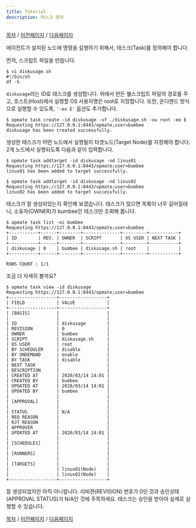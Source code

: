 ```yaml
---
title: Tutorial
description: 태스크 정의
---
```


[목차](QuickTutorial.md) / [이전페이지](QuickTutorial3.md) / [다음페이지](QuickTutorial5.md)

에이전트가 설치된 노드에 명령을 실행하기 위해서, 태스크(Task)를 정의해야 합니다.

먼저, 스크립트 파일을 만듭니다.

```
$ vi diskusage.sh
#!/bin/sh
df -h
```

`diskusage`라는 ID로 태스크를 생성합니다.
위에서 만든 쉘스크립트 파일의 경로를 주고, 호스트(Host)에서 실행할 OS 사용자명은 root로 지정합니다.
또한, 온디맨드 방식으로 실행할 수 있도록, `'-eo E'` 옵션도 추가합니다.

```
$ opmate task create -id diskusage -sf ./diskusage.sh -ou root -eo E
Requesting https://127.0.0.1:8443/opmate;user=bumbee
diskusage has been created successfully.
```

생성한 태스크가 어떤 노드에서 실행될지 타겟노드(Target Node)를 지정해야 합니다.
2개 노드에서 실행되도록 다음과 같이 입력합니다.

```
$ opmate task addtarget -id diskusage -nd linux01
Requesting https://127.0.0.1:8443/opmate;user=bumbee
linux01 has been added to target successfully.

$ opmate task addtarget -id diskusage -nd linux02
Requesting https://127.0.0.1:8443/opmate;user=bumbee
linux02 has been added to target successfully.
```

태스크가 잘 생성되었는지 확인해 보겠습니다.
태스크가 많으면 목록이 너무 길어질테니, 소유자(OWNER)가 bumbee인 태스크만 조회해 봅니다.

```
$ opmate task list -oi bumbee
Requesting https://127.0.0.1:8443/opmate;user=bumbee
+-----------+------+--------+--------------+---------+-----------+
| ID        | REV. | OWNER  | SCRIPT       | OS USER | NEXT TASK |
+-----------+------+--------+--------------+---------+-----------+
| diskusage | 0    | bumbee | diskusage.sh | root    |           |
+-----------+------+--------+--------------+---------+-----------+

ROWS COUNT : 1/1
```

조금 더 자세히 볼까요?

```
$ opmate task view -id diskusage
Requesting https://127.0.0.1:8443/opmate;user=bumbee
+------------------+------------------+
| FIELD            | VALUE            |
+------------------+------------------+
| [BASIS]          |                  |
|                  |                  |
| ID               | diskusage        |
| REVISION         | 0                |
| OWNER            | bumbee           |
| SCRIPT           | diskusage.sh     |
| OS USER          | root             |
| BY SCHEDULER     | disable          |
| BY ONDEMAND      | enable           |
| BY TASK          | disable          |
| NEXT TASK        |                  |
| DESCRIPTION      |                  |
| CREATED AT       | 2020/03/14 14:01 |
| CREATED BY       | bumbee           |
| UPDATED AT       | 2020/03/14 14:01 |
| UPDATED BY       | bumbee           |
|                  |                  |
| [APPROVAL]       |                  |
|                  |                  |
| STATUS           | N/A              |
| REQ REASON       |                  |
| RJT REASON       |                  |
| APPROVER         |                  |
| UPDATED AT       | 2020/03/14 14:01 |
|                  |                  |
| [SCHEDULES]      |                  |
|                  |                  |
| [RUNNERS]        |                  |
|                  |                  |
| [TARGETS]        |                  |
|                  | linux01(Node)    |
|                  | linux02(Node)    |
+------------------+------------------+
```

잘 생성되었지만 아직 아니랍니다.
리비젼(REVISION) 번호가 0인 것과 승인상태(APPROVAL STATUS)가 N/A인 것에 주목하세요.
태스크는 승인을 받아야 실제로 실행할 수 있습니다.

[목차](QuickTutorial.md) / [이전페이지](QuickTutorial3.md) / [다음페이지](QuickTutorial5.md)

